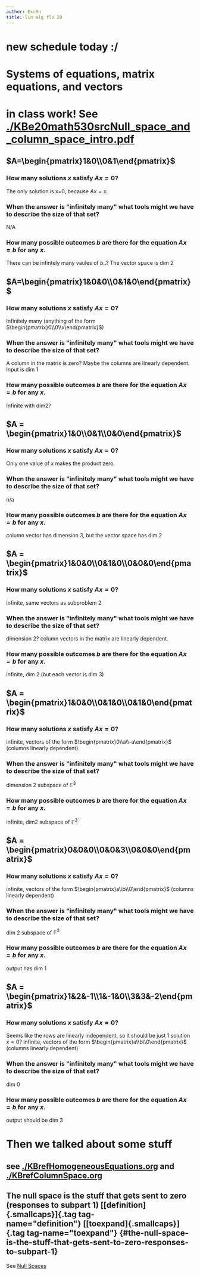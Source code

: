 ```yaml
---
author: Exr0n
title: lin alg flo 20
---
```


# new schedule today :/

# Systems of equations, matrix equations, and vectors

# in class work! See [./KBe20math530srcNull_space_and_column_space_intro.pdf](./KBe20math530srcNull_space_and_column_space_intro.pdf)

## $A=\begin{pmatrix}1&0\\0&1\end{pmatrix}$

### How many solutions $x$ satisfy $Ax=0$?

The only solution is x=0, because $Ax = x$.

### When the answer is \"infinitely many\" what tools might we have to describe the size of that set?

N/A

### How many possible outcomes $b$ are there for the equation $Ax=b$ for any $x$.

There can be infintely many vaules of $b$..? The vector space is dim 2

## $A=\begin{pmatrix}1&0&0\\0&1&0\end{pmatrix}$

### How many solutions $x$ satisfy $Ax=0$?

Infinitely many (anything of the form
$\begin{pmatrix}0\\0\\x\end{pmatrix}$)

### When the answer is \"infinitely many\" what tools might we have to describe the size of that set?

A column in the matrix is zero? Maybe the columns are linearly
dependent. Input is dim 1

### How many possible outcomes $b$ are there for the equation $Ax=b$ for any $x$.

Infinite with $\text{dim} 2$?

## $A = \begin{pmatrix}1&0\\0&1\\0&0\end{pmatrix}$

### How many solutions $x$ satisfy $Ax=0$?

Only one value of $x$ makes the product zero.

### When the answer is \"infinitely many\" what tools might we have to describe the size of that set?

n/a

### How many possible outcomes $b$ are there for the equation $Ax=b$ for any $x$.

column vector has dimension 3, but the vector space has dim 2

## $A = \begin{pmatrix}1&0&0\\0&1&0\\0&0&0\end{pmatrix}$

### How many solutions $x$ satisfy $Ax=0$?

infinite, same vectors as subproblem 2

### When the answer is \"infinitely many\" what tools might we have to describe the size of that set?

dimension 2? column vectors in the matrix are linearly dependent.

### How many possible outcomes $b$ are there for the equation $Ax=b$ for any $x$.

infinite, dim 2 (but each vector is dim 3)

## $A = \begin{pmatrix}1&0&0\\0&1&0\\0&1&0\end{pmatrix}$

### How many solutions $x$ satisfy $Ax=0$?

infinite, vectors of the form $\begin{pmatrix}0\\a\\-a\end{pmatrix}$
(columns linearly dependent)

### When the answer is \"infinitely many\" what tools might we have to describe the size of that set?

dimension 2 subspace of $\mathbb F^3$

### How many possible outcomes $b$ are there for the equation $Ax=b$ for any $x$.

infinite, dim2 subspace of $\mathbb F^3$

## $A = \begin{pmatrix}0&0&0\\0&0&3\\0&0&0\end{pmatrix}$

### How many solutions $x$ satisfy $Ax=0$?

infinite, vectors of the form $\begin{pmatrix}a\\b\\0\end{pmatrix}$
(columns linearly dependent)

### When the answer is \"infinitely many\" what tools might we have to describe the size of that set?

dim 2 subspace of $\mathbb F^3$

### How many possible outcomes $b$ are there for the equation $Ax=b$ for any $x$.

output has dim 1

## $A = \begin{pmatrix}1&2&-1\\1&-1&0\\3&3&-2\end{pmatrix}$

### How many solutions $x$ satisfy $Ax=0$?

Seems like the rows are linearly independent, so it should be just 1
solution $x=0$? infinite, vectors of the form
$\begin{pmatrix}a\\b\\0\end{pmatrix}$ (columns linearly dependent)

### When the answer is \"infinitely many\" what tools might we have to describe the size of that set?

dim 0

### How many possible outcomes $b$ are there for the equation $Ax=b$ for any $x$.

output should be dim 3

# Then we talked about some stuff

## see [./KBrefHomogeneousEquations.org](./KBrefHomogeneousEquations.org) and [./KBrefColumnSpace.org](./KBrefColumnSpace.org)

## The null space is the stuff that gets sent to zero (responses to subpart 1) [[definition]{.smallcaps}]{.tag tag-name="definition"} [[toexpand]{.smallcaps}]{.tag tag-name="toexpand"} {#the-null-space-is-the-stuff-that-gets-sent-to-zero-responses-to-subpart-1}

See [Null Spaces](KBrefNullSpace.org)
